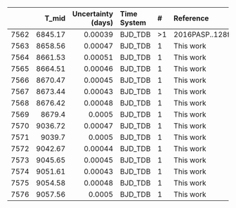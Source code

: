 |      |   T_mid |   Uncertainty (days) | Time System   | #   | Reference           |
|-----:|--------:|---------------------:|:--------------|:----|:--------------------|
| 7562 | 6845.17 |              0.00039 | BJD_TDB       | >1  | 2016PASP..128f4401T |
| 7563 | 8658.56 |              0.00047 | BJD_TDB       | 1   | This work           |
| 7564 | 8661.53 |              0.00051 | BJD_TDB       | 1   | This work           |
| 7565 | 8664.51 |              0.00046 | BJD_TDB       | 1   | This work           |
| 7566 | 8670.47 |              0.00045 | BJD_TDB       | 1   | This work           |
| 7567 | 8673.44 |              0.00043 | BJD_TDB       | 1   | This work           |
| 7568 | 8676.42 |              0.00048 | BJD_TDB       | 1   | This work           |
| 7569 | 8679.4  |              0.0005  | BJD_TDB       | 1   | This work           |
| 7570 | 9036.72 |              0.00047 | BJD_TDB       | 1   | This work           |
| 7571 | 9039.7  |              0.0005  | BJD_TDB       | 1   | This work           |
| 7572 | 9042.67 |              0.00044 | BJD_TDB       | 1   | This work           |
| 7573 | 9045.65 |              0.00045 | BJD_TDB       | 1   | This work           |
| 7574 | 9051.61 |              0.00043 | BJD_TDB       | 1   | This work           |
| 7575 | 9054.58 |              0.00048 | BJD_TDB       | 1   | This work           |
| 7576 | 9057.56 |              0.0005  | BJD_TDB       | 1   | This work           |